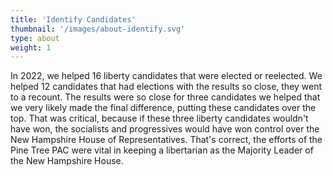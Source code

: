 ```yaml
---
title: 'Identify Candidates'
thumbnail: '/images/about-identify.svg'
type: about
weight: 1
---
```


In 2022, we helped 16 liberty candidates that were elected or reelected. We helped 12 candidates that had elections with the results so close, they went to a recount. The results were so close for three candidates we helped that we very likely made the final difference, putting these candidates over the top. That was critical, because if these three liberty candidates wouldn't have won, the socialists and progressives would have won control over the New Hampshire House of Representatives. That's correct, the efforts of the Pine Tree PAC were vital in keeping a libertarian as the Majority Leader of the New Hampshire House. 

